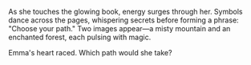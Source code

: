 As she touches the glowing book, energy surges through her. Symbols dance across the pages, whispering secrets before forming a phrase: "Choose your path." Two images appear—a misty mountain and an enchanted forest, each pulsing with magic.

Emma's heart raced. Which path would she take?
